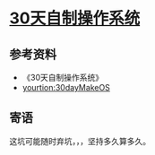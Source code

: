 # [30天自制操作系统](https://github.com/JosanSun/30DaySelfMakeOS)

## 参考资料

- 《30天自制操作系统》  
-  [yourtion:30dayMakeOS](https://github.com/yourtion/30dayMakeOS)


## 寄语

这坑可能随时弃坑，，，坚持多久算多久。
